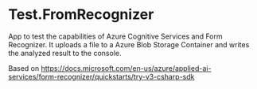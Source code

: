 # Test.FromRecognizer
App to test the capabilities of Azure Cognitive Services and Form Recognizer. It uploads a file to a Azure Blob Storage Container and writes the analyzed result to the console.

Based on https://docs.microsoft.com/en-us/azure/applied-ai-services/form-recognizer/quickstarts/try-v3-csharp-sdk
